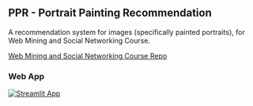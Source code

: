 
## PPR - Portrait Painting Recommendation

A recommendation system for images (specifically painted portraits), for Web Mining and Social Networking Course.

[Web Mining and Social Networking Course Repo](https://github.com/mehrdad-dev/webmining-course-fall2021)


### Web App
[![Streamlit App](https://static.streamlit.io/badges/streamlit_badge_black_white.svg)](https://share.streamlit.io/mehrdad-dev/anxiety-predict/main/app.py)
</div>


